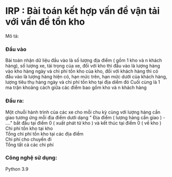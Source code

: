 # IRP : Bài toán kết hợp vấn đề vận tải với vấn đề tồn kho
Mô tả:
### Đầu vào
Bài toán nhận dữ liệu đầu vào là số lượng địa điểm ( gồm 1 kho và n khách hàng), số lượng xe, tải trọng của xe, đối với kho thì đầu vào là lượng hàng vào kho hàng ngày và chi phí tồn kho của kho, đối với khách hàng thì có đầu vào là lượng hàng hiện có, hạn mức trên, hạn mức dưới của khách hàng, lượng tiêu thụ hàng ngày và chi phí tồn kho tại địa diểm đó
Cuối cùng là 1 ma trận khoảng cách giữa các điểm bao gồm kho và n khách hàng
### Đầu ra:
Một chuỗi hành trình của các xe cho mỗi chu kỳ cùng với lượng hàng cần giao tương ứng mỗi địa điểm dưới dạng " Địa điểm ( lượng hàng cần giao ) - ...." bắt đầu tại điểm 0 ( xuất phát từ kho ) và kết thúc tại điểm 0 ( về kho )
Chi phí tồn kho tại kho  
Tổng chi phí tồn kho tại các địa điểm  
Chi phí cho chuyến đi  
Tổng tất cả các chi phí  
### Công nghệ sử dụng:
Python 3.9

